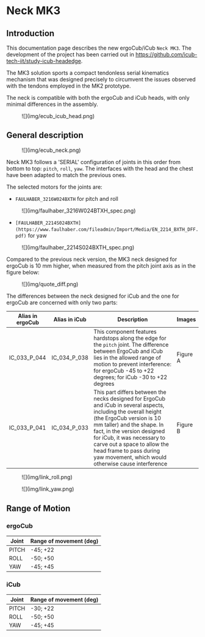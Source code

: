 # Neck MK3

## Introduction

This documentation page describes the new ergoCub/iCub `Neck MK3`.
The development of the project has been carried out in https://github.com/icub-tech-iit/study-icub-headedge.

The MK3 solution sports a compact tendonless serial kinematics mechanism that was designed precisely to circumvent the issues observed with the tendons employed in the MK2 prototype.

The neck is compatible with both the ergoCub and iCub heads, with only minimal differences in the assembly.

<figure markdown="span">
    ![](img/ecub_icub_head.png)
</figure>

## General description

<figure markdown="span">
    ![](img/ecub_neck.png)
</figure>

Neck MK3 follows a 'SERIAL' configuration of joints in this order from bottom to top: `pitch`, `roll`, `yaw`. The interfaces with the head and the chest have been adapted to match the previous ones.

The selected motors for the joints are:

- `FAULHABER_3216W024BXTH` for pitch and roll
<figure markdown="span">
    ![](img/faulhaber_3216W024BTXH_spec.png)
  </figure>

- `[FAULHABER_2214S024BXTH](https://www.faulhaber.com/fileadmin/Import/Media/EN_2214_BXTH_DFF.pdf)` for yaw
<figure markdown="span">
    ![](img/faulhaber_2214S024BXTH_spec.png)
</figure>

Compared to the previous neck version, the MK3 neck designed for ergoCub is 10 mm higher, when measured from the pitch joint axis as in the figure below:

<figure markdown="span">
    ![](img/quote_diff.png)
</figure>

The differences between the neck designed for iCub and the one for ergoCub are concerned with only two parts:

| Alias in ergoCub | Alias in iCub | Description  |   Images      |
|----------------------|--------|---------------|------------|
|     IC_033_P_044         |    IC_034_P_038    | This component features hardstops along the edge for the `pitch` joint. The difference between ErgoCub and iCub lies in the allowed range of motion to prevent interference: for ergoCub -45 to +22 degrees; for iCub -30 to +22 degrees | Figure A   |
|       IC_033_P_041       |    IC_034_P_033    | This part differs between the necks designed for ErgoCub and iCub in several aspects, including the overall height (the ErgoCub version is 10 mm taller) and the shape. In fact, in the version designed for iCub, it was necessary to carve out a space to allow the head frame to pass during yaw movement, which would otherwise cause interference  |  Figure B

<figure markdown="span">
    ![](img/link_roll.png)
</figure>

<figure markdown="span">
    ![](img/link_yaw.png)
</figure>

## Range of Motion

### ergoCub

| Joint | Range of movement (deg)
|----------------------|------|
|    PITCH       |   -45; +22   |
|       ROLL      |    -50; +50   |
|       YAW      |    -45; +45   |

### iCub

| Joint | Range of movement (deg) |
|----------------------|------|
|    PITCH       |   -30; +22   |
|       ROLL     |    -50; +50  |
|       YAW      |    -45; +45  |
